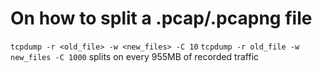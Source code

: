 # On how to split a .pcap/.pcapng file

```tcpdump -r <old_file> -w <new_files> -C 10```
```tcpdump -r old_file -w new_files -C 1000``` splits on every 955MB of recorded traffic

